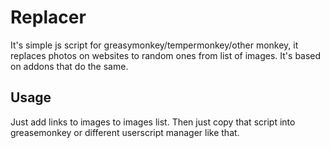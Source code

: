 # Replacer

It's simple js script for greasymonkey/tempermonkey/other monkey, it replaces photos on websites to random ones from list of images.
It's based on addons that do the same.

## Usage
Just add links to images to images list. Then just copy that script into greasemonkey or different userscript manager like that.

